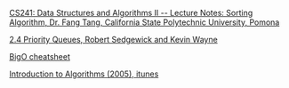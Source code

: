 [CS241: Data Structures and Algorithms II -- Lecture Notes: Sorting Algorithm, Dr. Fang Tang, California State Polytechnic University, Pomona](https://www.cpp.edu/~ftang/courses/CS241/notes/sorting.htm)

[2.4 Priority Queues, Robert Sedgewick and Kevin Wayne](http://algs4.cs.princeton.edu/24pq/)

[BigO cheatsheet](https://docs.google.com/document/d/1V3haCV7U3JL4NVdopZvQXoq84Zvea-GZvwDdRHQQ9TU/edit)

[Introduction to Algorithms (2005), itunes](https://itunes.apple.com/us/itunes-u/introduction-to-algorithms/id341597754)